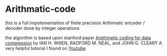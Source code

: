 # Arithmatic-code
this is a full impolementation of finite precision Arthimatic encoder / decoder done by integer operations

the algorithm is based upon stanford  paper [Arethmetic coding for data compression](https://web.stanford.edu/class/ee398a/handouts/papers/WittenACM87ArithmCoding.pdf) by IAN H. WIllEN, RADFORD M. NEAL, and JOHN G. CLEARY
A very helpful tutorial I found on [Youtube](https://www.youtube.com/watch?v=ouYV3rBtrTI&list=PLAYOgbPjyv4QX4aK95PfNYta7H_pjI_Fl)

